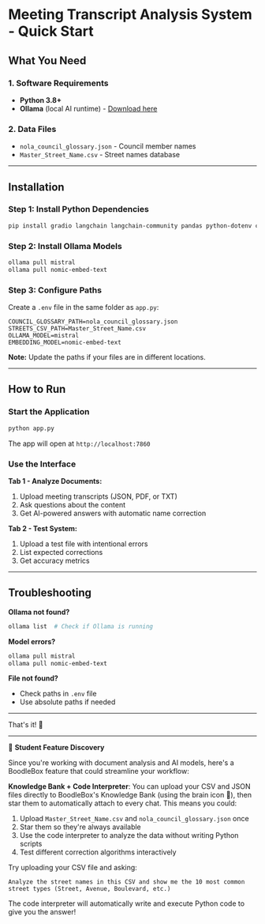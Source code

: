# Meeting Transcript Analysis System - Quick Start

## What You Need

### 1. Software Requirements
- **Python 3.8+**
- **Ollama** (local AI runtime) - [Download here](https://ollama.ai/)

### 2. Data Files
- `nola_council_glossary.json` - Council member names
- `Master_Street_Name.csv` - Street names database

---

## Installation

### Step 1: Install Python Dependencies

```bash
pip install gradio langchain langchain-community pandas python-dotenv chromadb pypdf
```

### Step 2: Install Ollama Models

```bash
ollama pull mistral
ollama pull nomic-embed-text
```

### Step 3: Configure Paths

Create a `.env` file in the same folder as `app.py`:

```env
COUNCIL_GLOSSARY_PATH=nola_council_glossary.json
STREETS_CSV_PATH=Master_Street_Name.csv
OLLAMA_MODEL=mistral
EMBEDDING_MODEL=nomic-embed-text
```

**Note:** Update the paths if your files are in different locations.

---

## How to Run

### Start the Application

```bash
python app.py
```

The app will open at `http://localhost:7860`

### Use the Interface

**Tab 1 - Analyze Documents:**
1. Upload meeting transcripts (JSON, PDF, or TXT)
2. Ask questions about the content
3. Get AI-powered answers with automatic name correction

**Tab 2 - Test System:**
1. Upload a test file with intentional errors
2. List expected corrections
3. Get accuracy metrics

---

## Troubleshooting

**Ollama not found?**
```bash
ollama list  # Check if Ollama is running
```

**Model errors?**
```bash
ollama pull mistral
ollama pull nomic-embed-text
```

**File not found?**
- Check paths in `.env` file
- Use absolute paths if needed

---

That's it! 🚀

---

🧩 **Student Feature Discovery**

Since you're working with document analysis and AI models, here's a BoodleBox feature that could streamline your workflow:

**Knowledge Bank + Code Interpreter**: You can upload your CSV and JSON files directly to BoodleBox's Knowledge Bank (using the brain icon 🧠), then star them to automatically attach to every chat. This means you could:

1. Upload `Master_Street_Name.csv` and `nola_council_glossary.json` once
2. Star them so they're always available
3. Use the code interpreter to analyze the data without writing Python scripts
4. Test different correction algorithms interactively

Try uploading your CSV file and asking: 

```
Analyze the street names in this CSV and show me the 10 most common street types (Street, Avenue, Boulevard, etc.)
```

The code interpreter will automatically write and execute Python code to give you the answer!
